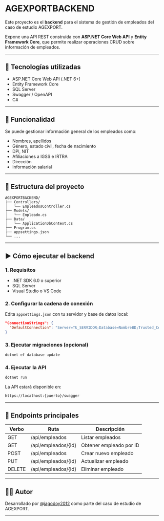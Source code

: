 # AGEXPORTBACKEND

Este proyecto es el **backend** para el sistema de gestión de empleados del caso de estudio AGEXPORT.

Expone una API REST construida con **ASP.NET Core Web API** y **Entity Framework Core**, que permite realizar operaciones CRUD sobre información de empleados.

---

## 🔧 Tecnologías utilizadas

- ASP.NET Core Web API (.NET 6+)
- Entity Framework Core
- SQL Server
- Swagger / OpenAPI
- C#

---

## 📌 Funcionalidad

Se puede gestionar información general de los empleados como:

- Nombres, apellidos
- Género, estado civil, fecha de nacimiento
- DPI, NIT
- Afiliaciones a IGSS e IRTRA
- Dirección
- Información salarial

---

## 📂 Estructura del proyecto

```
AGEXPORTBACKEND/
├── Controllers/
│   └── EmpleadosController.cs
├── Models/
│   └── Empleado.cs
├── Data/
│   └── ApplicationDbContext.cs
├── Program.cs
├── appsettings.json
└── ...
```

---

## ▶️ Cómo ejecutar el backend

### 1. Requisitos

- .NET SDK 6.0 o superior
- SQL Server
- Visual Studio o VS Code

### 2. Configurar la cadena de conexión

Edita `appsettings.json` con tu servidor y base de datos local:

```json
"ConnectionStrings": {
  "DefaultConnection": "Server=TU_SERVIDOR;Database=NombreBD;Trusted_Connection=True;"
}
```

### 3. Ejecutar migraciones (opcional)

```bash
dotnet ef database update
```

### 4. Ejecutar la API

```bash
dotnet run
```

La API estará disponible en:

```
https://localhost:{puerto}/swagger
```

---

## 🔗 Endpoints principales

| Verbo | Ruta                   | Descripción               |
|-------|------------------------|---------------------------|
| GET   | /api/empleados         | Listar empleados          |
| GET   | /api/empleados/{id}    | Obtener empleado por ID   |
| POST  | /api/empleados         | Crear nuevo empleado      |
| PUT   | /api/empleados/{id}    | Actualizar empleado       |
| DELETE| /api/empleados/{id}    | Eliminar empleado         |

---

## 👨‍💻 Autor

Desarrollado por [@jagodoy2012](https://github.com/jagodoy2012) como parte del caso de estudio de AGEXPORT.

---